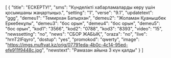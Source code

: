 [
  {
    "title": "ЕСКЕРТУ!",
    "sms": "Күнделікті хабарламаларды көру үшін қосымшаны жаңартыңыз.",
    "setting": "1",
    "verse": "9.1",
    "updatetext": "ggg",
    "demeu1": "Темирхан Батырхан",
    "demeu2": "Жоламан Қуанышбек Еркебекұлы",
    "demeu3": "бос орын",
    "demeu4": "бос орын",
    "demeu5": "бос орын",
    "kod1": "3566",
    "kod2": "0788",
    "kod3": "8393",
    "video": "15",
    "newssetting": "no",
    "news": "СБОР ЖАБЫҚ",
    "oraza": "no",
    "live": "hrnT2IFqyro",
    "dostup": "yes",
    "promokod": "qwerty",
    "image": "https://imgs.muftyat.kz/orig/07791eda-4b0c-4c14-95ed-efe911f9448c.jpg",
    "newstext": "Рамазан айына 3 күн қалды"
  }
]
